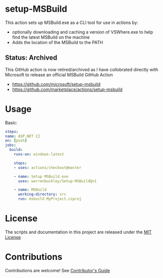 
# setup-MSBuild
This action sets up MSBuild.exe as a CLI tool for use in actions by:
- optionally downloading and caching a version of VSWhere.exe to help find the latest MSBuild on the machine
- Adds the location of the MSBuild to the PATH


## Status: Archived
This GitHub action is now retired/archived as I have collobrated directly with Microsoft to release an official MSBuild GitHub Action
- https://github.com/microsoft/setup-msbuild
- https://github.com/marketplace/actions/setup-msbuild



# Usage

Basic:
```yaml
steps:
name: ASP.NET CI
on: [push]
jobs:
  build:
    runs-on: windows-latest

    steps:
    - uses: actions/checkout@master

    - name: Setup MSBuild.exe
      uses: warrenbuckley/Setup-MSBuild@v1

    - name: MSBuild
      working-directory: src
      run: msbuild MyProject.csproj
```


# License

The scripts and documentation in this project are released under the [MIT License](LICENSE)

# Contributions

Contributions are welcome!  See [Contributor's Guide](docs/contributors.md)
